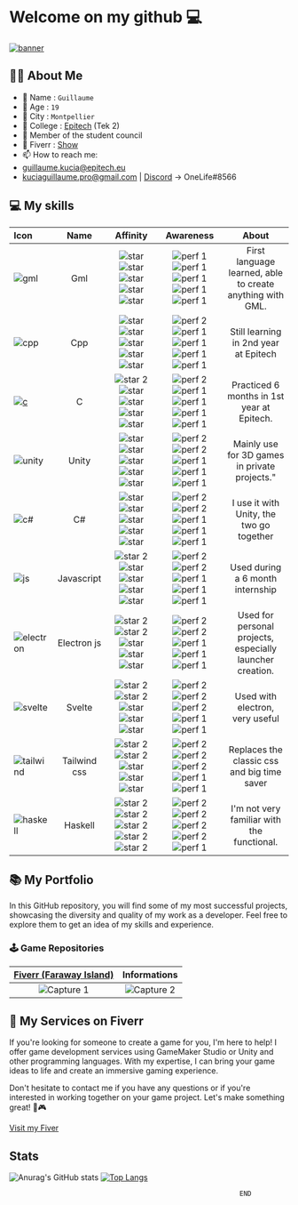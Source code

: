 # Welcome on my github 💻
[![banner](https://user-images.githubusercontent.com/91091263/145590468-5fa38990-3d53-4a49-b907-271bd856840d.jpg)](https://github.com/KuciaGuillaume)

##  🙋‍♂️ About Me
- 📇 Name : `Guillaume`
- 👨 Age : `19`
- 🌆 City : `Montpellier`
- 🏢 College : [Epitech](https://www.epitech.eu/) (Tek 2)
- 🏅 Member of the student council
- 🛒 Fiverr : [Show](https://fr.fiverr.com/guillaume_kucia?public_mode=true)
- 📫 How to reach me:
-  [guillaume.kucia@epitech.eu](https://www.google.com/intl/fr/gmail/about/) 
-  [kuciaguillaume.pro@gmail.com](https://www.google.com/intl/fr/gmail/about/) 
   | [Discord](https://discord.com/) -> OneLife#8566
   
## 💻 My skills

| **Icon** | **Name** | **Affinity** | **Awareness** | **About** |
| :--- | :---: | :---: | :---: | :---: |
| ![gml](https://user-images.githubusercontent.com/91091263/144885379-80088c2a-3cb3-4514-ab2e-e328020b1796.png) | Gml | ![star](https://user-images.githubusercontent.com/91091263/227468969-e2f1d397-28ef-483b-ac3c-cbf022899181.png) ![star](https://user-images.githubusercontent.com/91091263/227468969-e2f1d397-28ef-483b-ac3c-cbf022899181.png) ![star](https://user-images.githubusercontent.com/91091263/227468969-e2f1d397-28ef-483b-ac3c-cbf022899181.png) ![star](https://user-images.githubusercontent.com/91091263/227468969-e2f1d397-28ef-483b-ac3c-cbf022899181.png) ![star](https://user-images.githubusercontent.com/91091263/227468969-e2f1d397-28ef-483b-ac3c-cbf022899181.png) | ![perf 1](https://user-images.githubusercontent.com/91091263/227479300-ce668bed-af56-4ac3-8c25-7b951c440ae2.png) ![perf 1](https://user-images.githubusercontent.com/91091263/227479300-ce668bed-af56-4ac3-8c25-7b951c440ae2.png) ![perf 1](https://user-images.githubusercontent.com/91091263/227479300-ce668bed-af56-4ac3-8c25-7b951c440ae2.png) ![perf 1](https://user-images.githubusercontent.com/91091263/227479300-ce668bed-af56-4ac3-8c25-7b951c440ae2.png) ![perf 1](https://user-images.githubusercontent.com/91091263/227479300-ce668bed-af56-4ac3-8c25-7b951c440ae2.png) | First language learned, able to create anything with GML. |
| ![cpp](https://user-images.githubusercontent.com/91091263/227474651-f6b17c08-684c-4436-b13f-69988e4d0d19.png) | Cpp | ![star](https://user-images.githubusercontent.com/91091263/227468969-e2f1d397-28ef-483b-ac3c-cbf022899181.png) ![star](https://user-images.githubusercontent.com/91091263/227468969-e2f1d397-28ef-483b-ac3c-cbf022899181.png) ![star](https://user-images.githubusercontent.com/91091263/227468969-e2f1d397-28ef-483b-ac3c-cbf022899181.png) ![star](https://user-images.githubusercontent.com/91091263/227468969-e2f1d397-28ef-483b-ac3c-cbf022899181.png) ![star](https://user-images.githubusercontent.com/91091263/227468969-e2f1d397-28ef-483b-ac3c-cbf022899181.png) | ![perf 2](https://user-images.githubusercontent.com/91091263/227479588-01f68bb7-3586-4c23-a035-e1a20dc433e8.png) ![perf 1](https://user-images.githubusercontent.com/91091263/227479300-ce668bed-af56-4ac3-8c25-7b951c440ae2.png) ![perf 1](https://user-images.githubusercontent.com/91091263/227479300-ce668bed-af56-4ac3-8c25-7b951c440ae2.png) ![perf 1](https://user-images.githubusercontent.com/91091263/227479300-ce668bed-af56-4ac3-8c25-7b951c440ae2.png) ![perf 1](https://user-images.githubusercontent.com/91091263/227479300-ce668bed-af56-4ac3-8c25-7b951c440ae2.png) | Still learning in 2nd year at Epitech |
| [![c](https://user-images.githubusercontent.com/91091263/227466764-dacba2df-152b-42a6-8d4f-77292e7fe368.png)](https://www.cprogramming.com/) | C | ![star 2](https://user-images.githubusercontent.com/91091263/227472552-b89248a0-fd75-4ebb-963d-35c46fb8ad20.png) ![star](https://user-images.githubusercontent.com/91091263/227468969-e2f1d397-28ef-483b-ac3c-cbf022899181.png) ![star](https://user-images.githubusercontent.com/91091263/227468969-e2f1d397-28ef-483b-ac3c-cbf022899181.png) ![star](https://user-images.githubusercontent.com/91091263/227468969-e2f1d397-28ef-483b-ac3c-cbf022899181.png) ![star](https://user-images.githubusercontent.com/91091263/227468969-e2f1d397-28ef-483b-ac3c-cbf022899181.png) | ![perf 2](https://user-images.githubusercontent.com/91091263/227479588-01f68bb7-3586-4c23-a035-e1a20dc433e8.png) ![perf 1](https://user-images.githubusercontent.com/91091263/227479300-ce668bed-af56-4ac3-8c25-7b951c440ae2.png) ![perf 1](https://user-images.githubusercontent.com/91091263/227479300-ce668bed-af56-4ac3-8c25-7b951c440ae2.png) ![perf 1](https://user-images.githubusercontent.com/91091263/227479300-ce668bed-af56-4ac3-8c25-7b951c440ae2.png) ![perf 1](https://user-images.githubusercontent.com/91091263/227479300-ce668bed-af56-4ac3-8c25-7b951c440ae2.png)  | Practiced 6 months in 1st year at Epitech. |
| ![unity](https://user-images.githubusercontent.com/91091263/227484099-5291cce3-b8d9-4023-a9e1-86e35170c04a.png) | Unity | ![star](https://user-images.githubusercontent.com/91091263/227468969-e2f1d397-28ef-483b-ac3c-cbf022899181.png) ![star](https://user-images.githubusercontent.com/91091263/227468969-e2f1d397-28ef-483b-ac3c-cbf022899181.png) ![star](https://user-images.githubusercontent.com/91091263/227468969-e2f1d397-28ef-483b-ac3c-cbf022899181.png) ![star](https://user-images.githubusercontent.com/91091263/227468969-e2f1d397-28ef-483b-ac3c-cbf022899181.png) ![star](https://user-images.githubusercontent.com/91091263/227468969-e2f1d397-28ef-483b-ac3c-cbf022899181.png) | ![perf 2](https://user-images.githubusercontent.com/91091263/227479588-01f68bb7-3586-4c23-a035-e1a20dc433e8.png) ![perf 2](https://user-images.githubusercontent.com/91091263/227479588-01f68bb7-3586-4c23-a035-e1a20dc433e8.png) ![perf 1](https://user-images.githubusercontent.com/91091263/227479300-ce668bed-af56-4ac3-8c25-7b951c440ae2.png) ![perf 1](https://user-images.githubusercontent.com/91091263/227479300-ce668bed-af56-4ac3-8c25-7b951c440ae2.png) ![perf 1](https://user-images.githubusercontent.com/91091263/227479300-ce668bed-af56-4ac3-8c25-7b951c440ae2.png) | Mainly use for 3D games in private projects." |
| ![c#](https://user-images.githubusercontent.com/91091263/227483121-0128af8b-bfa3-409d-82b9-a5ffc0bd7489.png) | C# | ![star](https://user-images.githubusercontent.com/91091263/227468969-e2f1d397-28ef-483b-ac3c-cbf022899181.png) ![star](https://user-images.githubusercontent.com/91091263/227468969-e2f1d397-28ef-483b-ac3c-cbf022899181.png) ![star](https://user-images.githubusercontent.com/91091263/227468969-e2f1d397-28ef-483b-ac3c-cbf022899181.png) ![star](https://user-images.githubusercontent.com/91091263/227468969-e2f1d397-28ef-483b-ac3c-cbf022899181.png) ![star](https://user-images.githubusercontent.com/91091263/227468969-e2f1d397-28ef-483b-ac3c-cbf022899181.png) | ![perf 2](https://user-images.githubusercontent.com/91091263/227479588-01f68bb7-3586-4c23-a035-e1a20dc433e8.png) ![perf 2](https://user-images.githubusercontent.com/91091263/227479588-01f68bb7-3586-4c23-a035-e1a20dc433e8.png) ![perf 1](https://user-images.githubusercontent.com/91091263/227479300-ce668bed-af56-4ac3-8c25-7b951c440ae2.png) ![perf 1](https://user-images.githubusercontent.com/91091263/227479300-ce668bed-af56-4ac3-8c25-7b951c440ae2.png) ![perf 1](https://user-images.githubusercontent.com/91091263/227479300-ce668bed-af56-4ac3-8c25-7b951c440ae2.png) | I use it with Unity, the two go together |
| ![js](https://user-images.githubusercontent.com/91091263/227475922-28a863ff-f802-43b7-9e6a-64cdeb68536f.png) | Javascript | ![star 2](https://user-images.githubusercontent.com/91091263/227472552-b89248a0-fd75-4ebb-963d-35c46fb8ad20.png) ![star](https://user-images.githubusercontent.com/91091263/227468969-e2f1d397-28ef-483b-ac3c-cbf022899181.png) ![star](https://user-images.githubusercontent.com/91091263/227468969-e2f1d397-28ef-483b-ac3c-cbf022899181.png) ![star](https://user-images.githubusercontent.com/91091263/227468969-e2f1d397-28ef-483b-ac3c-cbf022899181.png) ![star](https://user-images.githubusercontent.com/91091263/227468969-e2f1d397-28ef-483b-ac3c-cbf022899181.png) | ![perf 2](https://user-images.githubusercontent.com/91091263/227479588-01f68bb7-3586-4c23-a035-e1a20dc433e8.png) ![perf 2](https://user-images.githubusercontent.com/91091263/227479588-01f68bb7-3586-4c23-a035-e1a20dc433e8.png) ![perf 1](https://user-images.githubusercontent.com/91091263/227479300-ce668bed-af56-4ac3-8c25-7b951c440ae2.png) ![perf 1](https://user-images.githubusercontent.com/91091263/227479300-ce668bed-af56-4ac3-8c25-7b951c440ae2.png) ![perf 1](https://user-images.githubusercontent.com/91091263/227479300-ce668bed-af56-4ac3-8c25-7b951c440ae2.png) | Used during a 6 month internship |
| ![electron](https://user-images.githubusercontent.com/91091263/227476817-e7a1e81f-d3f5-42b1-a6e2-6c536a93fd8b.png) | Electron js | ![star 2](https://user-images.githubusercontent.com/91091263/227472552-b89248a0-fd75-4ebb-963d-35c46fb8ad20.png) ![star 2](https://user-images.githubusercontent.com/91091263/227472552-b89248a0-fd75-4ebb-963d-35c46fb8ad20.png) ![star](https://user-images.githubusercontent.com/91091263/227468969-e2f1d397-28ef-483b-ac3c-cbf022899181.png) ![star](https://user-images.githubusercontent.com/91091263/227468969-e2f1d397-28ef-483b-ac3c-cbf022899181.png) ![star](https://user-images.githubusercontent.com/91091263/227468969-e2f1d397-28ef-483b-ac3c-cbf022899181.png) | ![perf 2](https://user-images.githubusercontent.com/91091263/227479588-01f68bb7-3586-4c23-a035-e1a20dc433e8.png) ![perf 2](https://user-images.githubusercontent.com/91091263/227479588-01f68bb7-3586-4c23-a035-e1a20dc433e8.png) ![perf 1](https://user-images.githubusercontent.com/91091263/227479300-ce668bed-af56-4ac3-8c25-7b951c440ae2.png) ![perf 1](https://user-images.githubusercontent.com/91091263/227479300-ce668bed-af56-4ac3-8c25-7b951c440ae2.png) ![perf 1](https://user-images.githubusercontent.com/91091263/227479300-ce668bed-af56-4ac3-8c25-7b951c440ae2.png) | Used for personal projects, especially launcher creation. |
| ![svelte](https://user-images.githubusercontent.com/91091263/227486266-8e2afb33-ba80-4f7b-b6ee-e5ebeb447b9b.png) | Svelte | ![star 2](https://user-images.githubusercontent.com/91091263/227472552-b89248a0-fd75-4ebb-963d-35c46fb8ad20.png) ![star 2](https://user-images.githubusercontent.com/91091263/227472552-b89248a0-fd75-4ebb-963d-35c46fb8ad20.png) ![star](https://user-images.githubusercontent.com/91091263/227468969-e2f1d397-28ef-483b-ac3c-cbf022899181.png) ![star](https://user-images.githubusercontent.com/91091263/227468969-e2f1d397-28ef-483b-ac3c-cbf022899181.png) ![star](https://user-images.githubusercontent.com/91091263/227468969-e2f1d397-28ef-483b-ac3c-cbf022899181.png) | ![perf 2](https://user-images.githubusercontent.com/91091263/227479588-01f68bb7-3586-4c23-a035-e1a20dc433e8.png) ![perf 2](https://user-images.githubusercontent.com/91091263/227479588-01f68bb7-3586-4c23-a035-e1a20dc433e8.png) ![perf 2](https://user-images.githubusercontent.com/91091263/227479588-01f68bb7-3586-4c23-a035-e1a20dc433e8.png) ![perf 1](https://user-images.githubusercontent.com/91091263/227479300-ce668bed-af56-4ac3-8c25-7b951c440ae2.png) ![perf 1](https://user-images.githubusercontent.com/91091263/227479300-ce668bed-af56-4ac3-8c25-7b951c440ae2.png) | Used with electron, very useful |
| ![tailwind](https://user-images.githubusercontent.com/91091263/227488809-6484ebe3-6c5d-4f3c-80ad-d01c0d83f36e.png) | Tailwind css | ![star 2](https://user-images.githubusercontent.com/91091263/227472552-b89248a0-fd75-4ebb-963d-35c46fb8ad20.png) ![star 2](https://user-images.githubusercontent.com/91091263/227472552-b89248a0-fd75-4ebb-963d-35c46fb8ad20.png) ![star](https://user-images.githubusercontent.com/91091263/227468969-e2f1d397-28ef-483b-ac3c-cbf022899181.png) ![star](https://user-images.githubusercontent.com/91091263/227468969-e2f1d397-28ef-483b-ac3c-cbf022899181.png) ![star](https://user-images.githubusercontent.com/91091263/227468969-e2f1d397-28ef-483b-ac3c-cbf022899181.png) | ![perf 2](https://user-images.githubusercontent.com/91091263/227479588-01f68bb7-3586-4c23-a035-e1a20dc433e8.png) ![perf 2](https://user-images.githubusercontent.com/91091263/227479588-01f68bb7-3586-4c23-a035-e1a20dc433e8.png) ![perf 2](https://user-images.githubusercontent.com/91091263/227479588-01f68bb7-3586-4c23-a035-e1a20dc433e8.png) ![perf 1](https://user-images.githubusercontent.com/91091263/227479300-ce668bed-af56-4ac3-8c25-7b951c440ae2.png) ![perf 1](https://user-images.githubusercontent.com/91091263/227479300-ce668bed-af56-4ac3-8c25-7b951c440ae2.png) | Replaces the classic css and big time saver |
| ![haskell](https://user-images.githubusercontent.com/91091263/227490588-9bf32c08-3e67-42a9-8da3-5a5321afda2d.png) | Haskell | ![star 2](https://user-images.githubusercontent.com/91091263/227472552-b89248a0-fd75-4ebb-963d-35c46fb8ad20.png) ![star 2](https://user-images.githubusercontent.com/91091263/227472552-b89248a0-fd75-4ebb-963d-35c46fb8ad20.png) ![star 2](https://user-images.githubusercontent.com/91091263/227472552-b89248a0-fd75-4ebb-963d-35c46fb8ad20.png) ![star 2](https://user-images.githubusercontent.com/91091263/227472552-b89248a0-fd75-4ebb-963d-35c46fb8ad20.png) ![star 2](https://user-images.githubusercontent.com/91091263/227472552-b89248a0-fd75-4ebb-963d-35c46fb8ad20.png) | ![perf 2](https://user-images.githubusercontent.com/91091263/227479588-01f68bb7-3586-4c23-a035-e1a20dc433e8.png) ![perf 2](https://user-images.githubusercontent.com/91091263/227479588-01f68bb7-3586-4c23-a035-e1a20dc433e8.png) ![perf 2](https://user-images.githubusercontent.com/91091263/227479588-01f68bb7-3586-4c23-a035-e1a20dc433e8.png) ![perf 2](https://user-images.githubusercontent.com/91091263/227479588-01f68bb7-3586-4c23-a035-e1a20dc433e8.png) ![perf 1](https://user-images.githubusercontent.com/91091263/227479300-ce668bed-af56-4ac3-8c25-7b951c440ae2.png) | I'm not very familiar with the functional. |

## 📚 My Portfolio

In this GitHub repository, you will find some of my most successful projects, showcasing the diversity and quality of my work as a developer. Feel free to explore them to get an idea of my skills and experience.

### 🕹 Game Repositories

| [Fiverr (Faraway Island)](https://github.com/KuciaGuillaume/FiverFarawayIsland) | Informations |
| :---: | :---: |
| ![Capture 1](https://user-images.githubusercontent.com/91091263/227508738-68ab759e-0d32-49e8-8032-9fae1740ecad.png) | ![Capture 2](https://user-images.githubusercontent.com/91091263/227509924-1fbef38d-5ac5-4112-96fd-79894519cdbc.png)


## 🚀 My Services on Fiverr

If you're looking for someone to create a game for you, I'm here to help! I offer game development services using GameMaker Studio or Unity and other programming languages. With my expertise, I can bring your game ideas to life and create an immersive gaming experience.

Don't hesitate to contact me if you have any questions or if you're interested in working together on your game project. Let's make something great! 🚀🎮

[Visit my Fiver](https://www.fiverr.com/guillaume_kucia?up_rollout=true)


## Stats
![Anurag's GitHub stats](https://github-readme-stats.vercel.app/api?username=KuciaGuillaume&count_private=true&show_icons=true) 
[![Top Langs](https://github-readme-stats.vercel.app/api/top-langs/?username=KuciaGuillaume&layout=compact)](https://github.com/anuraghazra/github-readme-stats)


                                                              END


